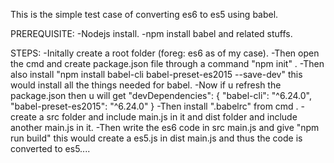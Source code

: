 This is the simple test case of converting es6 to es5 using babel.


PREREQUISITE:
-Nodejs install.
-npm install babel and related stuffs.



STEPS:
-Initally create a root folder (foreg: es6 as of my case).
-Then open the cmd and create package.json file through a command "npm init" .
-Then also install "npm install babel-cli babel-preset-es2015 --save-dev" 
this would install all the things needed for babel.
-Now if u refresh the package.json then u will get
                     "devDependencies": {
                      "babel-cli": "^6.24.0",
                      "babel-preset-es2015": "^6.24.0"
                                        }
 -Then install ".babelrc" from cmd .
 -create a src folder and include main.js in it and dist folder and include
 another main.js in it.
 -Then write the es6 code in src main.js and give "npm run build" this would 
 create a es5.js in dist main.js and thus the code is converted to es5.... 
